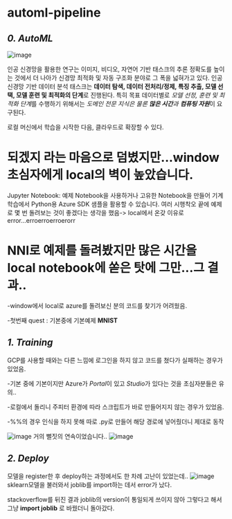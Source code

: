 # automl-pipeline

## ***0. AutoML***
![image](https://user-images.githubusercontent.com/46089347/68933580-4cbce680-07d8-11ea-9230-190e80ab18f4.png)

인공 신경망을 활용한 연구는 이미지, 비디오, 자연어 기반 태스크의 추론 정확도를 높이는 것에서 더 나아가 신경망 최적화 및 자동 구조화 분야로 그 폭을 넓혀가고 있다. 인공 신경망 기반 데이터 분석 태스크는 **데이터 탐색, 데이터 전처리/정제, 특징 추출, 모델 선택, 모델 훈련 및 최적화의 단계**로 진행된다. 특히 목표 데이터별로 *모델 선정, 훈련 및 최적화 단계*를 수행하기 위해서는 *도메인 전문 지식은 물론 **많은 시간**과 **컴퓨팅 자원***이 요구된다. 


로컬 머신에서 학습을 시작한 다음, 클라우드로 확장할 수 있다.

# 되겠지 라는 마음으로 덤볐지만...window 초심자에게 local의 벽이 높았습니다.
Jupyter Notebook: 예제 Notebook을 사용하거나 고유한 Notebook을 만들어 기계 학습에서 Python용 Azure SDK 샘플을 활용할 수 있습니다.
여러 시행착오 끝에 예제로 몇 번 돌려보는 것이 좋겠다는 생각을 했음-> local에서 온갖 이유로 error...erroerroerroerorr

# NNI로 예제를 돌려봤지만 많은 시간을 local notebook에 쏟은 탓에 그만...그 결과..
-window에서 local로 azure를 돌려보신 분의 코드를 찾기가 어려웠음.

-첫번째 quest : 기본중에 기본예제 **MNIST**
## ***1. Training***
GCP를 사용할 때와는 다른 느낌에 로그인을 하지 않고 코드를 쳤다가 실패하는 경우가 있었음.

-기본 중에 기본이지만 Azure가 
*Portal*이 있고 *Studio*가 있다는 것을 초심자분들은 유의..

-로컬에서 돌리니 주피터 환경에 따라 스크립트가 바로 만들어지지 않는 경우가 있었음.

-%%의 경우 인식을 하지 못해 따로 .py로 만들어 해당 경로에 넣어줬더니 제대로 동작

![image](https://user-images.githubusercontent.com/46089347/68934498-1da77480-07da-11ea-85a1-c3cbfc3a4d6a.png)
거의 뻘짓의 연속이었습니다..
![image](https://user-images.githubusercontent.com/46089347/68934638-5f381f80-07da-11ea-9252-5c10abbfb952.png)

## ***2. Deploy***
모델을 register한 후 deploy하는 과정에서도 한 차례 고난이 있었는데..
![image](https://user-images.githubusercontent.com/46089347/68934898-eb4a4700-07da-11ea-9e62-ec189f76ae57.png)
sklearn모델을 불러와서 joblib를 import하는 데서 error가 났다. 

stackoverflow를 뒤진 결과 joblib의 version이 통일되게 쓰이지 않아 그렇다고 해서 그냥 **import joblib** 로 바꿨더니 돌아갔다.

